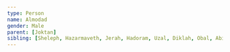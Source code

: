 ```yaml
---
type: Person
name: Almodad
gender: Male
parent: [Joktan]
sibling: [Sheleph, Hazarmaveth, Jerah, Hadoram, Uzal, Diklah, Obal, Abimael, Sheba Son Of Joktan, Ophir, Havilah Son Of Joktan, Jobab]
---
```


